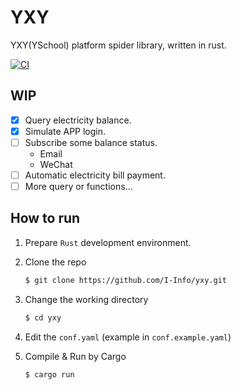 # YXY
YXY(YSchool) platform spider library, written in rust.

[![CI](https://github.com/I-Info/yxy/actions/workflows/rust.yml/badge.svg)](https://github.com/I-Info/yxy/actions/workflows/rust.yml)

## WIP
- [x] Query electricity balance.
- [x] Simulate APP login.
- [ ] Subscribe some balance status.
  - Email
  - WeChat
- [ ] Automatic electricity bill payment.
- [ ] More query or functions...

## How to run
1. Prepare `Rust` development environment. 

2. Clone the repo
    ``` bash
    $ git clone https://github.com/I-Info/yxy.git
    ```

3. Change the working directory
    ```bash
    $ cd yxy
    ```

4. Edit the `conf.yaml` (example in `conf.example.yaml`)
    
5. Compile & Run by Cargo
    ``` bash
    $ cargo run
    ```
